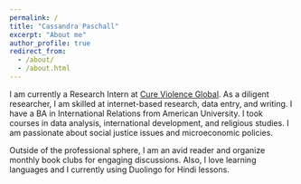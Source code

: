 ```yaml
---
permalink: /
title: "Cassandra Paschall"
excerpt: "About me"
author_profile: true
redirect_from: 
  - /about/
  - /about.html
---
```


I am currently a Research Intern at [Cure Violence Global](https://cvg.org/). As a diligent researcher, I am skilled at internet-based research, data entry, and writing. I have a BA in International Relations from American University. I took courses in data analysis, international development, and religious studies. I am passionate about social justice issues and microeconomic policies. 

Outside of the professional sphere, I am an avid reader and organize monthly book clubs for engaging discussions. Also, I love learning languages and I currently using Duolingo for Hindi lessons.
